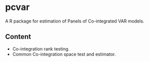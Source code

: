 pcvar
=====

A R package for estimation of Panels of Co-integrated VAR models. 

[//]: # '[![Build Status](https://travis-ci.org/lcallot/pcvar.png?branch=master)](https://travis-ci.org/lcallot/pcvar)'



Content
-----------

* Co-integration rank testing.
* Common Co-integration space test and estimator. 
